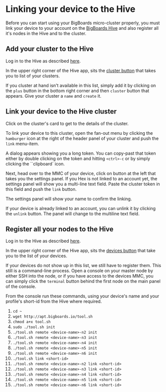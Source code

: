# Linking your device to the Hive
Before you can start using your BigBoards micro-cluster properly, you must link your device to your account on the [BigBoards Hive](software/hive) and also register all it's nodes in the Hive and to the cluster.

## Add your cluster to the Hive
Log in to the Hive as described [here](hive). 

In the upper right corner of the Hive app, sits the [cluster button](http://hive.bigboards.io/#/clusters) that takes you to list of your clusters. 

If you cluster at hand isn't available in  this list, simply add it by clicking on the ``plus`` button in the bottom right corner and then ``cluster`` button that appears. Give your cluster a ``name`` and ``create`` it.

## Link your device to the Hive cluster
Click on the cluster's card to get to the details of the cluster. 

To link your device to this cluster, open the fan-out menu by clicking the ``hamburger`` icon at the right of the header panel of your cluster and push the ``link`` menu-item.

A dialog appears showing you a long token. You can copy-past that token either by double clicking on the token and hitting ``<ctrl>-c`` or by simply clicking the ``clipboard` icon.

Next, head over to the MMC of your device, click on button at the left that takes you the settings panel. If you Hex is not linked to an account yet, the settings panel will show you a multi-line text field. Paste the cluster token in this field and push the ``link`` button. 

The settings panel will show your name to confirm the linking. 

If your device is already linked to an account, you can unlink it by clicking the ``unlink`` button. The panel will change to the multiline text field.

## Register all your nodes to the Hive
Log in to the Hive as described [here](hive). 

In the upper right corner of the Hive app, sits the [devices button](http://hive.bigboards.io/#/devices) that take you to the list of your devices.

If your devices do not show up in this list, we still have to register them. This still is a command-line process. Open a console on your master node by either SSH into the node, or if you have access to the devices MMC, you can simply click the ``terminal`` button behind the first node on the main panel of the console.

From the console run these commands, using your device's name and your profile's short-id from the Hive where required.

1. ``cd ~``
1. ``wget http://apt.bigboards.io/tool.sh``
1. ``chmod a+x tool.sh``
1. ``sudo ./tool.sh init``
1. ``./tool.sh remote <device-name>-n2 init``
1. ``./tool.sh remote <device-name>-n3 init``
1. ``./tool.sh remote <device-name>-n4 init``
1. ``./tool.sh remote <device-name>-n5 init``
1. ``./tool.sh remote <device-name>-n6 init``
1. ``./tool.sh link <short-id>``
1. ``./tool.sh remote <device-name>-n2 link <short-id>``
1. ``./tool.sh remote <device-name>-n3 link <short-id>``
1. ``./tool.sh remote <device-name>-n4 link <short-id>``
1. ``./tool.sh remote <device-name>-n5 link <short-id>``
1. ``./tool.sh remote <device-name>-n6 link <short-id>``